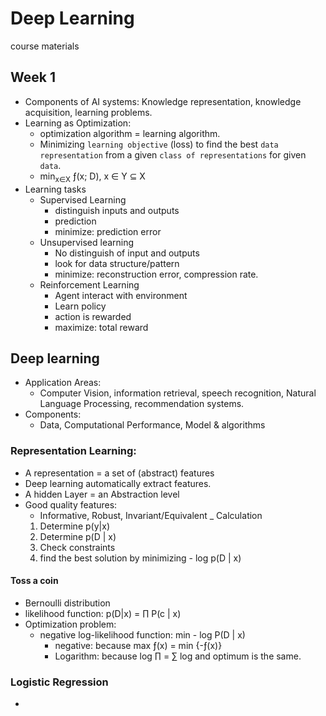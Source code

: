 # Deep Learning 
course materials 

## Week 1 
- Components of AI systems: Knowledge representation, knowledge acquisition, learning problems. 
- Learning as Optimization: 
  - optimization algorithm = learning algorithm. 
  - Minimizing `learning objective` (loss) to find the best `data representation` from a given `class of representations` for given `data`. 
  - min<sub>x∈X</sub> ƒ(x; D), x ∈ Y ⊆ X
- Learning tasks 
  - Supervised Learning 
    - distinguish inputs and outputs 
    - prediction 
    - minimize: prediction error 
  - Unsupervised learning 
    - No distinguish of input and outputs 
    - look for data structure/pattern 
    - minimize: reconstruction error, compression rate. 
  - Reinforcement Learning 
    - Agent interact with environment 
    - Learn policy 
    - action is rewarded 
    - maximize: total reward 
## Deep learning  
- Application Areas: 
    - Computer Vision, information retrieval, speech recognition, Natural Language Processing, recommendation systems. 
- Components: 
    - Data, Computational Performance, Model & algorithms 

### Representation Learning: 
- A representation = a set of (abstract) features 
- Deep learning automatically extract features. 
- A hidden Layer = an Abstraction level 
- Good quality features: 
    - Informative, Robust, Invariant/Equivalent
_ Calculation 
    1. Determine p(y|x)
    2. Determine p(D | x)
    3. Check constraints 
    4. find the best solution by minimizing - log p(D | x)
#### Toss a coin
- Bernoulli distribution
- likelihood function: p(D|x) = ∏ P(c | x)
- Optimization problem: 
    - negative log-likelihood function: min - log P(D | x)
        - negative: because max ƒ(x) = min {-ƒ(x)}
        - Logarithm: because log ∏ = ∑ log and optimum is the same. 
### Logistic Regression 
- 
